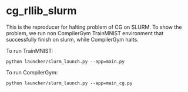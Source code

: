 # cg_rllib_slurm
This is the reproducer for halting problem of CG on SLURM. To show the problem, we run
non CompilerGym TrainMNIST environment that successfully finish on slurm, while CompilerGym
halts.

To run TrainMNIST:
```
python launcher/slurm_launch.py --app=main.py
```

To run CompilerGym:
```
python launcher/slurm_launch.py --app=main_cg.py
```

